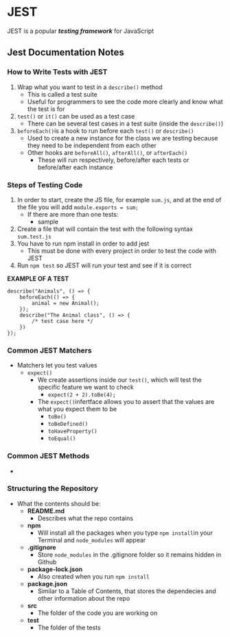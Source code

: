 # JEST
JEST is a popular ***testing framework*** for JavaScript

## Jest Documentation Notes

### How to Write Tests with JEST
1. Wrap what you want to test in a `describe()` method
    - This is called a test suite
    - Useful for programmers to see the code more clearly and know what the test is for
2. `test()` or `it()` can be used as a test case
    - There can be several test cases in a test suite (inside the `describe()`)
3. `beforeEach()`is a hook to run before each `test()` or `describe()`
    - Used to create a new instance for the class we are testing because they need to be independent from each other
    - Other hooks are `beforeAll()`, `afterAll()`, or `afterEach()`
        - These will run respectively, before/after each tests or before/after each instance

### Steps of Testing Code
1. In order to start, create the JS file, for example `sum.js`, and at the end of the file you will add `module.exports = sum;`
    - If there are more than one tests:
        - sample
2. Create a file that will contain the test with the following syntax `sum.test.js`
3. You have to run npm install in order to add jest
    - This must be done with every project in order to test the code with JEST
4. Run `npm test` so JEST will run your test and see if it is correct

**EXAMPLE OF A TEST**
```
describe("Animals", () => {
    beforeEach(() => {
        animal = new Animal();
    });
    describe("The Animal class", () => {
        /* test case here */
    })
});
```

### Common JEST Matchers
- Matchers let you test values
    - `expect()`
        - We create assertions inside our `test()`, which will test the specific feature we want to check
            - `expect(2 + 2).toBe(4);`
        - The `expect()`infertface allows you to assert that the values are what you expect them to be
            - `toBe()`
            - `toBeDefined()`
            - `toHaveProperty()`
            - `toEqual()`

### Common JEST Methods
- 

### Structuring the Repository
- What the contents should be:
    - **README.md**
        - Describes what the repo contains
    - **npm**
        - Will install all the packages when you type `npm install`in your Terminal and `node_modules` will appear
    - **.gitignore**
        - Store `node_modules` in the .gitignore folder so it remains hidden in Github
    - **package-lock.json**
        - Also created when you run `npm install`
    - **package.json**
        - Similar to a Table of Contents, that stores the dependecies and other information about the repo
    - **src**
        - The folder of the code you are working on
    - **test**
        - The folder of the tests